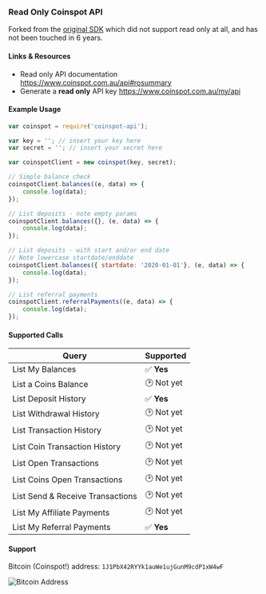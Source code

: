 ### Read Only Coinspot API

Forked from the [original SDK](https://github.com/rtw/npm-coinspot-api) which did not support read only at all, and has not been touched in 6 years.

#### Links & Resources
- Read only API documentation https://www.coinspot.com.au/api#rosummary
- Generate a **read only** API key https://www.coinspot.com.au/my/api

#### Example Usage

```js
var coinspot = require('coinspot-api');

var key = ''; // insert your key here
var secret = ''; // insert your secret here

var coinspotClient = new coinspot(key, secret);

// Simple balance check
coinspotClient.balances((e, data) => {
    console.log(data);
});

// List deposits - note empty params
coinspotClient.balances({}, (e, data) => {
    console.log(data);
});

// List deposits - with start and/or end date
// Note lowercase startdate/enddate
coinspotClient.balances({ startdate: '2020-01-01'}, (e, data) => {
    console.log(data);
});

// List referral payments
coinspotClient.referralPayments((e, data) => {
    console.log(data);
});
```

#### Supported Calls

| Query                            | Supported  |
|----------------------------------|------------|
| List My Balances | ✅ **Yes** |
| List a Coins Balance | 🕑 Not yet |
| List Deposit History | ✅ **Yes** |
| List Withdrawal History | 🕑 Not yet |
| List Transaction History | 🕑 Not yet |
| List Coin Transaction History | 🕑 Not yet |
| List Open Transactions | 🕑 Not yet |
| List Coins Open Transactions | 🕑 Not yet |
| List Send & Receive Transactions | 🕑 Not yet |
| List My Affiliate Payments | 🕑 Not yet |
| List My Referral Payments | ✅ **Yes** |

#### Support
Bitcoin (Coinspot!) address: `1J1PbX42RYYk1auWe1ujGunM9cdP1xW4wF`

![Bitcoin Address](https://i.imgur.com/CHgxzrl.png)